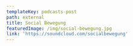 ```yaml
---
templateKey: podcasts-post
path: external
title: Social Bewegung
featuredImage: /img/social-bewegung.jpg
link: 'https://soundcloud.com/socialbewegung'
---
```


